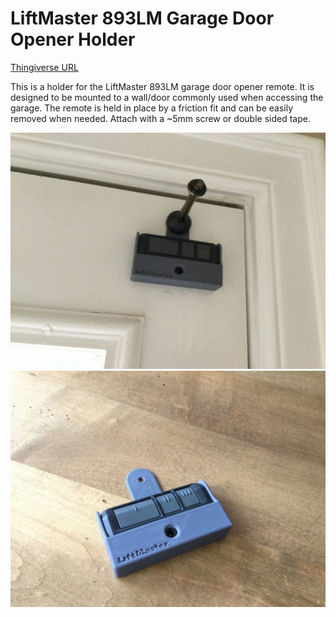 # LiftMaster 893LM Garage Door Opener Holder

[Thingiverse URL](https://www.thingiverse.com/thing:4736228)

This is a holder for the LiftMaster 893LM garage door opener remote. It is designed to be mounted to a wall/door commonly used when accessing the garage. The remote is held in place by a friction fit and can be easily removed when needed. Attach with a ~5mm screw or double sided tape.

![holder on door](docs/holder-on-door.jpg)
![holder on table](docs/holder.jpg)